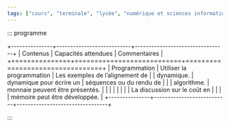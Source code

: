 ```yaml
---
tags: ["cours", "terminale", "lycée", "numérique et sciences informatiques", "nsi"]
---
```


::: programme

+---------------+---------------------------+---------------------------------+
|   Contenus    |    Capacités attendues    |          Commentaires           |
+===============+===========================+=================================+
| Programmation | Utiliser la programmation | Les exemples de l’alignement de |
| dynamique.    | dynamique pour écrire un  | séquences ou du rendu de        |
|               | algorithme.               | monnaie peuvent être présentés. |
|               |                           |                                 |
|               |                           | La discussion sur le coût en    |
|               |                           | mémoire peut être développée.   |
+---------------+---------------------------+---------------------------------+

:::

<!-- 

> Dans ce chapitre, nous allons étudier la _programmation dynamique_, c'est une technique qui comme
> la méthode "diviser pour régner décompose un problème en plus petits problèmes plus faciles à
> résoudre. Cependant, elle y ajoute la technique de _mémoïsation_ qui permet d'éviter d'effectuer
> plusieurs fois le même calcul lorsque les sous-problèmes ne sont pas indépendants.

## Principe

Nous allons illustrer le principe de la programmation dynamique sur le calcul de la suite de
Fibonacci. La suite de Fibonacci est une suite d'entiers dans laquelle chaque terme est la somme
des deux termes qui le précèdent. 

$$
{\mathcal {F}}_{0} = 0 , \quad {\mathcal {F}}_{1}=1, et
{\mathcal {F}}_{n} = {\mathcal {F}}_{n-1} + {\mathcal {F}}_{n-2}
$$

::: plus

Cette suite est liée au nombre d'or, ou proportion divine telle que:

$$
\frac{a+b}{a} = \frac{a}{b}
$$

:::

Si on appliquait simplement la méthode "diviser pour régner", l'algorithme s'écrirait:

```
FONCTION fibonacci(n)
   SI n = 0 OU n = 1
         RETOURNER n
   SINON
         RETOURNER fibonacci(n-1) + fibonacci(n-2)
```
Cependant cette méthode n'est pas du tout efficace, pour calculer ${\mathcal {F}}_{5}$, je dois
calculer deux fois ${\mathcal {F}}_{3}$, comme le montre le graph de dépendances des sous problème.

<p><a href="https://commons.wikimedia.org/wiki/File:Fibonacci_dynamic_programming.svg#/media/Fichier:Fibonacci_dynamic_programming.svg"><img width="128px" src="https://upload.wikimedia.org/wikipedia/commons/thumb/0/06/Fibonacci_dynamic_programming.svg/1200px-Fibonacci_dynamic_programming.svg.png" alt="Fibonacci dynamic programming.svg"></a><br>Image par <a href="https://en.wikipedia.org/wiki/User:Dcoatzee" class="extiw" title="en:User:Dcoatzee">en:User:Dcoatzee</a>, traced by <a href="//commons.wikimedia.org/wiki/User:Stannered" title="User:Stannered">User:Stannered</a> — <a href="https://en.wikipedia.org/wiki/Image:Fibonacci_dynamic_programming.png" class="extiw" title="en:Image:Fibonacci dynamic programming.png">en:Image:Fibonacci dynamic programming.png</a>, Domaine public, <a href="https://commons.wikimedia.org/w/index.php?curid=3325402">Lien</a></p>

Ce graph n'est pas un arbre ce qui illustre que les _sous-problèmes se chevauchent_. Dès que n
devient un peu plus grand, ces calculs inutiles à répétition rendent l'algorithme inutilisable.

Nous allons utiliser la technique de _mémoïsation_ de la programmation dynamique pour stocker les
résultats intermédiaires et les utiliser pour éviter les calculs identiques.

```
F = []  # Cette liste est utilisée pour stocker les termes de la suite au fur et à mesure
FONCTION fibonacci(n)
   SI F[n] n'est pas défini
      SI n = 0 ou n = 1
         F[n] := n
      SINON
         F[n] := fibonacci(n-1) + fibonacci(n-2)
   retourner F[n]
```

::: {.plus titre="Implémentation en Python"}

En mesurant les temps respectifs avec `timeit`, on constate que qu'avec des nombres de quelques
dizaines seulement, l'algorithme dynamique est déjà 3000 fois plus rapide, et l'écart s'accentue
plus n est grand.

```python
%%timeit
def fibonacci(n):
    if n == 0 or n == 1:
        return n
    else:
        return fibonacci(n-1) + fibonacci(n-2)

assert fibonacci(13) == 233
assert fibonacci(25) == 75025
```

`19.7 ms ± 5.79 µs per loop (mean ± std. dev. of 7 runs, 100 loops each)`

```python
%%timeit
F = [0, 1]
def fibonacci_dynamique(n):
    if n < 2:
        return n
    elif n < len(F):
        return F[n]    
    else:
        fn = fibonacci_dynamique(n-1) + fibonacci_dynamique(n-2)
        F.append(fn)
    return F[n]
assert fibonacci_dynamique(13) == 233
assert fibonacci_dynamique(25) == 75025
```

`6.35 µs ± 11.3 ns per loop (mean ± std. dev. of 7 runs, 100000 loops each)`

:::

Bien sûr l'utilisation de la liste a un coût mémoire, le gain temporel(la complexité temporelle) se
fait au détriment de l'utilisation de la mémoire(On parle de complexité spatiale en ce qui concerne
la mémoire).



## Le problème du sac à dos

Nous avions déjà vu le problème en première dans le chapitre sur les [algorithmes
gloutons](../../../1g/nsi/8-algorithmique/5-algorithmes-gloutons/) qui nous avait permis
d'obtenir une solution assez bonne mais pas forcément optimale par la méthode gloutonne.

<p><a href="https://commons.wikimedia.org/wiki/File:Knapsack.svg#/media/File:Knapsack.svg"><img width="256px" src="https://upload.wikimedia.org/wikipedia/commons/thumb/f/fd/Knapsack.svg/1200px-Knapsack.svg.png" alt="Knapsack.svg"></a><br><a href="https://creativecommons.org/licenses/by-sa/2.5" title="Creative Commons Attribution-Share Alike 2.5">CC BY-SA 2.5</a>, <a href="https://commons.wikimedia.org/w/index.php?curid=985491">Link</a></p>

C'est un problème d'optimisation sous contrainte: Comment maximiser la valeur contenue dans le sac
sans dépasser la capacité du sac?


Nous allons appliquer à ce problème la programmation dynamique car il possède une propriété
particulière:

> Le problème du sac à dos possède la propriété de sous-structure optimale, c'est-à-dire que l'on
> peut construire la solution optimale du problème à $i$ variables à partir du problème à $i-1$
> variables.

*[Article Wikipedia sur le problème du sac à dos](https://fr.wikipedia.org/wiki/Probl%C3%A8me_du_sac_%C3%A0_dos#Programmation_dynamique)*{.cite-source}

En clair il est possible de trouver la solution pour un sac de capacité $W$ si on connait la
solution pour tous les sacs de capacité inférieur à $W$.

On va construire un tableau avec nos solutions optimales pour les sacs allant de 1 à 15kg.

Pour chaque masse de sac $m$, on a pour chaque objet deux possibilités:

- On prend cet objet de masse $m_i$ et de valeur $v_{i}$.
- On ne prend pas cet objet.

Pour prendre cette décision, il suffit de comparer la valeur du sac si on ne prend pas l'objet à la
valeur du sac si on prend cet objet **plus** la plus grande valeur du sac de poids capacité du sac
moins masse de l'objet, la solution gardée est:

$$
\max \left(valeur(m - m_i) + v_{i} \right)
$$

_Ne pas prendre l'objet consiste à prendre un objet de masse nulle et de valeur nulle(voir
implémentation)._

::: {.plus titre="Implémentation en Python"}

```python
# adapté de https://dev.to/downey/solving-the-knapsack-problem-with-dynamic-programming-4hce

# | objet | masse | valeur |
# |-------|-------|--------|
# | 1     | 1     | 1      |
# | 2     | 1     | 2      |
# | 3     | 2     | 2      |
# | 4     | 4     | 10     |
# | 5     | 12    | 4      |

# On a ajouté l'absence d'objet avec les 0
objet_masses = [0, 1, 1, 2, 4, 12]
objet_valeurs = [0, 1, 2, 2, 10, 4]

n = len(objet_masses)
MASSE_MAX = 15  # Capacité maximale du sac

# initialisation de notre liste de valeurs optimales à 0
sac_optimisés = [0 for i in range(MASSE_MAX + 1)]

# Itération sur toutes les masses de 1 à 15kg
# (Approche BOTTOM-UP nécessaire à la mémoïsation)
for m in range(1, MASSE_MAX + 1):
    valeur_max_pour_m = 0
    for i in range(1, n):
        mi = objet_masses[i]
        vi = objet_valeurs[i]
        if mi <= m:
            valeur_avec_objet_i = sac_optimisés[m - mi] + vi
            if valeur_avec_objet_i > valeur_max_pour_m:
                valeur_max_pour_m = valeur_avec_objet_i
    sac_optimisés[m] = valeur_max_pour_m

# Results
print("Resultat: ", sac_optimisés[MASSE_MAX])
print("liste des sac_optimisés: ", sac_optimisés)
```
La démonstration de la correction de l'algorithme est donnée [ici](eind).

La complexité est $O(mn)$, puisqu'on fait une itération de tous les objets pour tous les sacs(Force
Brute).

:::


On obtient ce tableau qui permet de voir que la solution optimale est 36€ pour un sac de 15kg.

| Capacité du sac(kg) | 0 | 1 | 2 | 3 | 4  | 5  | 6  | 7  | 8  | 9  | 10 | 11 | 12 | 13 | 14 | 15 |
|---------------------|---|---|---|---|----|----|----|----|----|----|----|----|----|----|----|----|
| Valeur maximale(€)  | 0 | 2 | 4 | 6 | 10 | 12 | 14 | 16 | 20 | 22 | 24 | 26 | 30 | 32 | 34 | 36 |

Comme vous le voyez cet algorithme nous donne la valeur maximale du sac, mais on ne sait pas quels
objets, il faut prendre, on va le modifier pour garder en plus de la valeur maximale les objets
pris.

Nous allons modifier légérement le code pour garder un trace des sacs optimaux réalisés en
modifiant légérement la liste utilisée pour la mémoïsation:

Au lieu de stocker simplement la valeur du sac, on crée une liste avec:

- la valeur à l'index 0 
- le contenu du sac à l'index 1 sous forme de liste

Le meilleur sac de 14 kg `[14, [0, 0, 2, 0, 1, 0]]` a une valeur de 14€ avec 2 objets de 2kg à 2€
et 1 objet de 4kg à 10€.

::: {.plus titre="Implémentation en Python"}

```python
# Pour connaitre le jeu d'objets de la solution optimale
# On va stocker les objets dans une liste 
# en plus de la valeur maximale du sac

# On a ajouté l'absence d'objet avec les 0
objet_masses = [0, 1, 1, 2, 4, 12]
objet_valeurs = [0, 1, 2, 2, 10, 4]

n = len(objet_masses)
MASSE_MAX = 15  # Capacité maximale du sac


def pas_dobjets():
    """renvoie une liste vide contenant les objets choisis
    
    Fonction utilitaire car les listes sont passées en références"""
    return [0 for i in range(n)]

# initialisation de notre liste de valeurs optimales
sac_optimisés = [[0, pas_dobjets()] for i in range(MASSE_MAX + 1)]

# Itération sur toutes les masses de 1 à 15kg
# (Approche BOTTOM-UP nécessaire à la mémoïsation)
for m in range(1, MASSE_MAX + 1):
    # On crée une sous liste pour la liste des objets
    valeur_max_pour_m = [0, pas_dobjets()]
    for i in range(1, n):
        mi = objet_masses[i]
        vi = objet_valeurs[i]
        if mi <= m:
            valeur_avec_objet_i = sac_optimisés[m - mi][0] + vi
            if valeur_avec_objet_i > valeur_max_pour_m[0]:
                valeur_max_pour_m[0] = valeur_avec_objet_i
                valeur_max_pour_m[1] = sac_optimisés[m - mi][1].copy()
                valeur_max_pour_m[1][i] += 1
    sac_optimisés[m] = valeur_max_pour_m

# Results
print("Resultat: ", sac_optimisés[MASSE_MAX])
#print("liste des sac_optimisés: ", sac_optimisés)
```

:::

On obtient le tableau suivant:

+---------------------+--------------------+--------------------+
| Capacité du sac(kg) | Valeur maximale(€) |   Contenu du sac   |
+=====================+====================+====================+
| 0                   | 0                  | [0, 0, 0, 0, 0, 0] |
| 1                   | 2                  | [0, 0, 1, 0, 0, 0] |
| 2                   | 4                  | [0, 0, 2, 0, 0, 0] |
| 3                   | 6                  | [0, 0, 3, 0, 0, 0] |
| 4                   | 10                 | [0, 0, 0, 0, 1, 0] |
| 5                   | 12                 | [0, 0, 1, 0, 1, 0] |
| 6                   | 14                 | [0, 0, 2, 0, 1, 0] |
| 7                   | 16                 | [0, 0, 3, 0, 1, 0] |
| 8                   | 20                 | [0, 0, 0, 0, 2, 0] |
| 9                   | 22                 | [0, 0, 1, 0, 2, 0] |
| 10                  | 24                 | [0, 0, 2, 0, 2, 0] |
| 11                  | 26                 | [0, 0, 3, 0, 2, 0] |
| 12                  | 30                 | [0, 0, 0, 0, 3, 0] |
| 13                  | 32                 | [0, 0, 1, 0, 3, 0] |
| 14                  | 34                 | [0, 0, 2, 0, 3, 0] |
| 15                  | 36                 | [0, 0, 3, 0, 3, 0] |
+---------------------+--------------------+--------------------+

On a donc maintenant en plus de la valeur, le contenu du sac. Je vous laisse vérifier que ce sac
est bien _optimal_.

## Conclusion

Dans ce chapitre nous avons vu comment résoudre des problèmes d'optimisation à l'aide de la
programmation dynamique si la solution du problème peut-être construite à partir de la solution de
ses sous problèmes. Nous avons également vu comment rendre ces algorithmes plus efficaces
(temporellement) en utilisant la technique des mémoïsation qui consite à stocker les solutions des
sous-problèmes afin de ne pas les calculer plusieurs fois.

Même si nous avons vu que deux exemples, les problèmes d'optimisations contraintes sont des
problèmes très courants et d'une grande importance pratique:

- Gestion des stocks d'un magasin,
- gestion d'emplois du temps,
- optimisation des ressources d'un ordinateur, d'un réseau, des salles d'un batiment...


::: ref

- [Article Wikipedia sur la programmation dynamique][wikipedia]
- [Lecture 13:The Knapsack Problem University of Eindhoven](eind)

[eind]: http://www.es.ele.tue.nl/education/5MC10/Solutions/knapsack.pdf
[wikipedia]: https://fr.wikipedia.org/wiki/Programmation_dynamique

::: -->